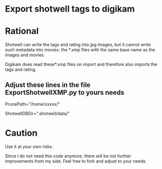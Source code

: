 # Export shotwell tags to digikam

# Rational

Shotwell can write the tags and rating into jpg images, but it cannot write such metadata into movies.
the *.xmp files with the same base name as the images and movies.

Digikam does read these*.xmp files on import and therefore also imports the tags and rating.

## Adjust these lines in the file ExportShotwellXMP.py to yours needs

PrunePath="/home/xxxxx/"

ShotwellDBDir=".shotwell/data/"

# Caution

Use it at your own risks.

Since I do not need this code anymore, there will be not further improvements from my side.
Feel free to fork and adjust to your needs.
